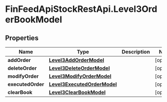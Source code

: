 # FinFeedApiStockRestApi.Level3OrderBookModel

## Properties

Name | Type | Description | Notes
------------ | ------------- | ------------- | -------------
**addOrder** | [**Level3AddOrderModel**](Level3AddOrderModel.md) |  | [optional] 
**deleteOrder** | [**Level3DeleteOrderModel**](Level3DeleteOrderModel.md) |  | [optional] 
**modifyOrder** | [**Level3ModifyOrderModel**](Level3ModifyOrderModel.md) |  | [optional] 
**executedOrder** | [**Level3ExecutedOrderModel**](Level3ExecutedOrderModel.md) |  | [optional] 
**clearBook** | [**Level3ClearBookModel**](Level3ClearBookModel.md) |  | [optional] 



